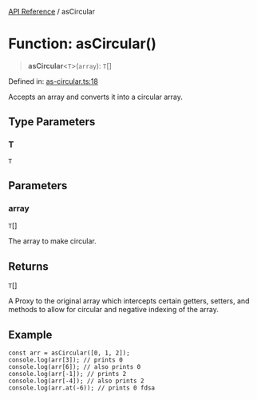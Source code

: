 [API Reference](API%20Reference) / asCircular

# Function: asCircular()

> **asCircular**\<`T`\>(`array`): `T`[]

Defined in: [as-circular.ts:18](https://github.com/IshanBhatBhardwaj/typedoc-for-me/blob/5e2e210b1d77dbcb3a66b2cc1031b01adbe608c4/src/as-circular.ts#L18)

Accepts an array and converts it into a circular array.

## Type Parameters

### T

`T`

## Parameters

### array

`T`[]

The array to make circular.

## Returns

`T`[]

A Proxy to the original array which intercepts certain getters,
setters, and methods to allow for circular and negative indexing of the array.

## Example

```
const arr = asCircular([0, 1, 2]);
console.log(arr[3]); // prints 0
console.log(arr[6]); // also prints 0
console.log(arr[-1]); // prints 2
console.log(arr[-4]); // also prints 2
console.log(arr.at(-6)); // prints 0 fdsa
```
